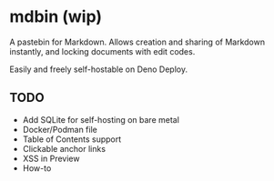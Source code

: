 # mdbin (wip)

A pastebin for Markdown. Allows creation and sharing of Markdown instantly, and locking documents with edit codes.

Easily and freely self-hostable on Deno Deploy.

## TODO
* Add SQLite for self-hosting on bare metal
* Docker/Podman file
* Table of Contents support
* Clickable anchor links
* XSS in Preview
* How-to